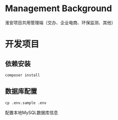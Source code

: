 # Management Background

淮安项目共用管理端（交办、企业电商、环保监测、其他）

# 开发项目

## 依赖安装
```shell script
composer install
```

## 数据库配置

```shell script
cp .env.sample .env
```
配置本地MySQL数据库信息

